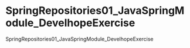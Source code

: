 # SpringRepositories01_JavaSpringModule_DevelhopeExercise
SpringRepositories01_JavaSpringModule_DevelhopeExercise
